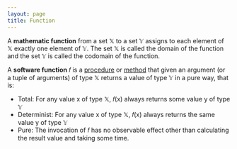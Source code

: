 ```yaml
---
layout: page
title: Function
---
```


A **mathematic function** from a set 𝕏 to a set 𝕐 assigns to each element of 𝕏 exactly one element of 𝕐. The set 𝕏 is called the domain of the function and the set 𝕐 is called the codomain of the function.

A **software function** 𝑓 is a [procedure](procedure) or [method](method) that given an argument (or a tuple of arguments) of type 𝕏 returns a value of type 𝕐 in a pure way, that is:

- Total: For any value x of type 𝕏, 𝑓(x) always returns some value y of type 𝕐
- Determinist: For any value x of type 𝕏, 𝑓(x) always returns the same value y of type 𝕐
- Pure: The invocation of 𝑓 has no observable effect other than calculating the result value and taking some time.
